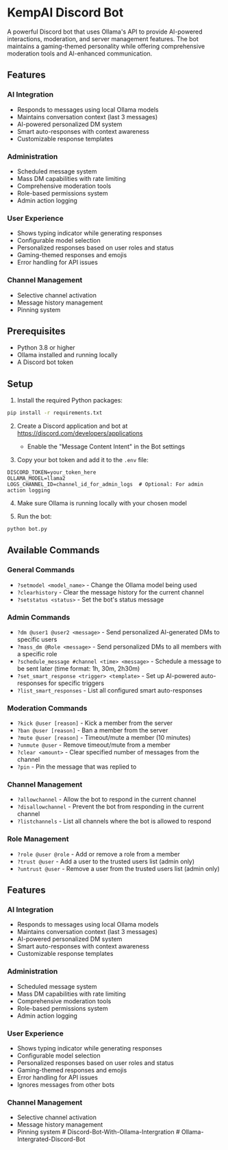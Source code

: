 # KempAI Discord Bot

A powerful Discord bot that uses Ollama's API to provide AI-powered interactions, moderation, and server management features. The bot maintains a gaming-themed personality while offering comprehensive moderation tools and AI-enhanced communication.

## Features

### AI Integration
- Responds to messages using local Ollama models
- Maintains conversation context (last 3 messages)
- AI-powered personalized DM system
- Smart auto-responses with context awareness
- Customizable response templates

### Administration
- Scheduled message system
- Mass DM capabilities with rate limiting
- Comprehensive moderation tools
- Role-based permissions system
- Admin action logging

### User Experience
- Shows typing indicator while generating responses
- Configurable model selection
- Personalized responses based on user roles and status
- Gaming-themed responses and emojis
- Error handling for API issues

### Channel Management
- Selective channel activation
- Message history management
- Pinning system

## Prerequisites

- Python 3.8 or higher
- Ollama installed and running locally
- A Discord bot token

## Setup

1. Install the required Python packages:
```bash
pip install -r requirements.txt
```

2. Create a Discord application and bot at https://discord.com/developers/applications
   - Enable the "Message Content Intent" in the Bot settings

3. Copy your bot token and add it to the `.env` file:
```env
DISCORD_TOKEN=your_token_here
OLLAMA_MODEL=llama2
LOGS_CHANNEL_ID=channel_id_for_admin_logs  # Optional: For admin action logging
```

4. Make sure Ollama is running locally with your chosen model

5. Run the bot:
```bash
python bot.py
```

## Available Commands

### General Commands
- `?setmodel <model_name>` - Change the Ollama model being used
- `?clearhistory` - Clear the message history for the current channel
- `?setstatus <status>` - Set the bot's status message

### Admin Commands
- `?dm @user1 @user2 <message>` - Send personalized AI-generated DMs to specific users
- `?mass_dm @Role <message>` - Send personalized DMs to all members with a specific role
- `?schedule_message #channel <time> <message>` - Schedule a message to be sent later (time format: 1h, 30m, 2h30m)
- `?set_smart_response <trigger> <template>` - Set up AI-powered auto-responses for specific triggers
- `?list_smart_responses` - List all configured smart auto-responses

### Moderation Commands
- `?kick @user [reason]` - Kick a member from the server
- `?ban @user [reason]` - Ban a member from the server
- `?mute @user [reason]` - Timeout/mute a member (10 minutes)
- `?unmute @user` - Remove timeout/mute from a member
- `?clear <amount>` - Clear specified number of messages from the channel
- `?pin` - Pin the message that was replied to

### Channel Management
- `?allowchannel` - Allow the bot to respond in the current channel
- `?disallowchannel` - Prevent the bot from responding in the current channel
- `?listchannels` - List all channels where the bot is allowed to respond

### Role Management
- `?role @user @role` - Add or remove a role from a member
- `?trust @user` - Add a user to the trusted users list (admin only)
- `?untrust @user` - Remove a user from the trusted users list (admin only)

## Features

### AI Integration
- Responds to messages using local Ollama models
- Maintains conversation context (last 3 messages)
- AI-powered personalized DM system
- Smart auto-responses with context awareness
- Customizable response templates

### Administration
- Scheduled message system
- Mass DM capabilities with rate limiting
- Comprehensive moderation tools
- Role-based permissions system
- Admin action logging

### User Experience
- Shows typing indicator while generating responses
- Configurable model selection
- Personalized responses based on user roles and status
- Gaming-themed responses and emojis
- Error handling for API issues
- Ignores messages from other bots

### Channel Management
- Selective channel activation
- Message history management
- Pinning system
#   D i s c o r d - B o t - W i t h - O l l a m a - I n t e r g r a t i o n  
 #   O l l a m a - I n t e r g r a t e d - D i s c o r d - B o t  
 